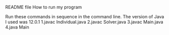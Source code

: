 README file
How to run my program

Run these commands in sequence in the command line. The version of Java I used was 12.0.1
1.javac Individual.java
2.javac Solver.java
3.javac Main.java
4.java Main
